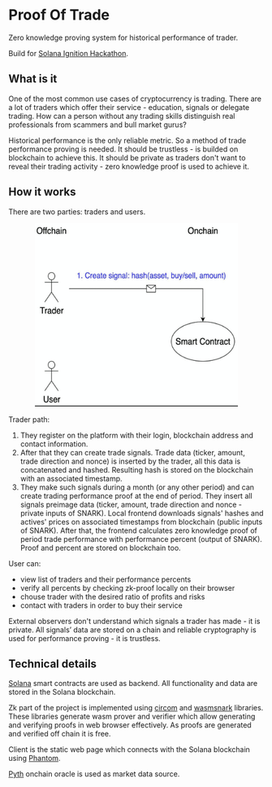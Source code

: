 # Proof Of Trade
Zero knowledge proving system for historical performance of trader.

Build for [Solana Ignition Hackathon](https://solana.com/ignition).
## What is it
One of the most common use cases of cryptocurrency is trading. There are a lot of traders which offer their service - education, signals or delegate trading. How can a person without any trading skills distinguish real professionals from scammers and bull market gurus?

Historical performance is the only reliable metric. So a method of trade performance proving is needed. It should be trustless - is builded on blockchain to achieve this. It should be private as traders don't want to reveal their trading activity - zero knowledge proof is used to achieve it.

## How it works
There are two parties: traders and users.

<p align="center">
    <img src="scheme.gif" alt="scheme" width="400" height="360">
</p>

Trader path:
1. They register on the platform with their login, blockchain address and contact information. 
2. After that they can create trade signals. Trade data (ticker, amount, trade direction and nonce) is inserted by the trader, all this data is concatenated and hashed. Resulting hash is stored on the blockchain with an associated timestamp.
3. They make such signals during a month (or any other period) and can create trading performance proof at the end of period. They insert all signals preimage data (ticker, amount, trade direction and nonce - private inputs of SNARK). Local frontend downloads signals' hashes and actives' prices on associated timestamps from blockchain (public inputs of SNARK). After that, the frontend calculates zero knowledge proof of period trade performance with performance percent (output of SNARK). Proof and percent are stored on blockchain too.

User can:
- view list of traders and their performance percents
- verify all percents by checking zk-proof locally on their browser
- chouse trader with the desired ratio of profits and risks
- contact with traders in order to buy their service

External observers don't understand which signals a trader has made - it is private. All signals’ data are stored on a chain and reliable cryptography is used for performance proving - it is trustless.

## Technical details
[Solana](https://solana.com/) smart contracts are used as backend. All functionality and data are stored in the Solana blockchain.

Zk part of the project is implemented using [circom](https://github.com/iden3/circom) and [wasmsnark](https://github.com/iden3/wasmsnark) libraries. These libraries generate wasm prover and verifier which allow generating and verifying proofs in web browser effectively. As proofs are generated and verified off chain it is free.

Client is the static web page which connects with the Solana blockchain using [Phantom](https://phantom.app/).

[Pyth](https://pyth.network/) onchain oracle is used as market data source.